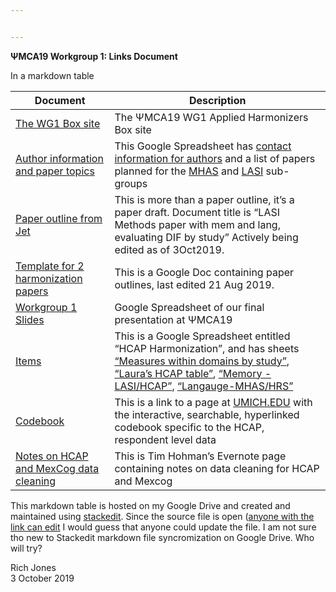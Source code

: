 ```yaml
---


---
```


<p><strong>ΨMCA19 Workgroup 1: Links Document</strong></p>
<p>In a markdown table</p>

<table>
<thead>
<tr>
<th>Document</th>
<th>Description</th>
</tr>
</thead>
<tbody>
<tr>
<td><a href="https://app.box.com/folder/84468329110">The WG1 Box site</a></td>
<td>The ΨMCA19 WG1 Applied Harmonizers Box site</td>
</tr>
<tr>
<td><a href="https://docs.google.com/spreadsheets/d/1FpsubETr1WeUbv-Ui3kUFMxVs9TfUY_0NFPjw1aX-1o/edit?usp=sharing">Author information and paper topics</a></td>
<td>This Google Spreadsheet has <a href="https://docs.google.com/spreadsheets/d/1FpsubETr1WeUbv-Ui3kUFMxVs9TfUY_0NFPjw1aX-1o/edit#gid=0">contact information for authors</a> and a list of papers planned for the <a href="https://docs.google.com/spreadsheets/d/1FpsubETr1WeUbv-Ui3kUFMxVs9TfUY_0NFPjw1aX-1o/edit#gid=1987395416">MHAS</a> and <a href="https://docs.google.com/spreadsheets/d/1FpsubETr1WeUbv-Ui3kUFMxVs9TfUY_0NFPjw1aX-1o/edit#gid=137971023">LASI</a> sub-groups</td>
</tr>
<tr>
<td><a href="https://docs.google.com/document/d/1Gbvl_6x7_9_L1-xrCPejt_TUQTKAISIr_FUlSMOFmQ8/edit?usp=sharing">Paper outline from Jet</a></td>
<td>This is more than a paper outline, it’s a paper draft. Document title is “LASI Methods paper with mem and lang, evaluating DIF by study” Actively being edited as of 3Oct2019.</td>
</tr>
<tr>
<td><a href="https://docs.google.com/document/d/1lt_Klsan0qoWfYmNtTt73t4DYPxtZeJLZbDwLgvPrKw/edit?usp=sharing">Template for 2 harmonization papers</a></td>
<td>This is a Google Doc containing paper outlines, last edited 21 Aug 2019.</td>
</tr>
<tr>
<td><a href="https://docs.google.com/presentation/d/10ZJxs7cuwDeywP2jeH9ytAkbP02cm30Czq5CShIvnNo/edit?usp=sharing">Workgroup 1 Slides</a></td>
<td>Google Spreadsheet of our final presentation at ΨMCA19</td>
</tr>
<tr>
<td><a href="https://docs.google.com/spreadsheets/d/1BpTI0es-fBoIXFXJ3QKM7V4qSaqlGwLPnuCFxywgHKg/edit?usp=sharingWG%201%20Planhttps://docs.google.com/document/d/1BA3-V17yDqE5DT2J9mHtbkbfoar0b9w7LFKxeNPKQcA/edit?usp=sharingHCAP">Items</a></td>
<td>This is a Google Spreadsheet entitled “HCAP Harmonization”, and has sheets <a href="https://docs.google.com/spreadsheets/d/1BpTI0es-fBoIXFXJ3QKM7V4qSaqlGwLPnuCFxywgHKg/edit#gid=0">“Measures within domains by study”</a>, <a href="https://docs.google.com/spreadsheets/d/1BpTI0es-fBoIXFXJ3QKM7V4qSaqlGwLPnuCFxywgHKg/edit#gid=1775229389">“Laura’s HCAP table”</a>, <a href="https://docs.google.com/spreadsheets/d/1BpTI0es-fBoIXFXJ3QKM7V4qSaqlGwLPnuCFxywgHKg/edit#gid=1824983410">“Memory - LASI/HCAP”</a>, <a href="https://docs.google.com/spreadsheets/d/1BpTI0es-fBoIXFXJ3QKM7V4qSaqlGwLPnuCFxywgHKg/edit#gid=1146432980">“Langauge-MHAS/HRS”</a></td>
</tr>
<tr>
<td><a href="http://hrsonline.isr.umich.edu/modules/meta/hcap/2016/codebook/hc16hp_ri.htm">Codebook</a></td>
<td>This is a link to a page at <a href="http://UMICH.EDU">UMICH.EDU</a> with the interactive, searchable, hyperlinked codebook specific to the HCAP, respondent level data</td>
</tr>
<tr>
<td><a href="https://www.evernote.com/l/AOHGPm0eGidHvqovZElDC9E4DxZYdtBwXEE/">Notes on HCAP and MexCog data cleaning</a></td>
<td>This is Tim Hohman’s Evernote page containing notes on data cleaning for HCAP and Mexcog</td>
</tr>
</tbody>
</table><p>This markdown table is hosted on my Google Drive and created and maintained using <a href="https://stackedit.io/">stackedit</a>. Since the source file is open (<a href="https://drive.google.com/file/d/1Urpngh5JC5fyk5GemJqRJN3q6yYATqEc/view?usp=sharing">anyone with the link can edit</a> I would guess that anyone could update the file. I am not sure tho new to Stackedit markdown file syncromization on Google Drive. Who will try?</p>
<p>Rich Jones<br>
3 October 2019</p>

